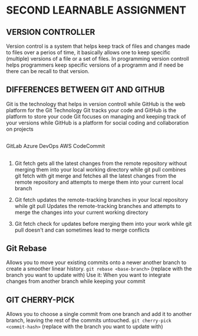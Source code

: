 # SECOND LEARNABLE ASSIGNMENT

## VERSION CONTROLLER

Version control is a system that helps keep track of files and changes made to files over a perios of time, it basically allows one to keep specific (multiple) versions of a file or a set of files. In programming version controll helps programmers keep specific versions of a programm and if need be there can be recall to that version.

## DIFFERENCES BETWEEN GIT AND GITHUB

Git is the technology that helps in version controll while GitHub is the web platform for the Git Technology
Git tracks your code and GitHub is the platform to store your code
Git focuses on managing and keeping track of your versions while GitHub is a platform for social coding and collaboration on projects

##

GitLab
Azure DevOps
AWS CodeCommit

##

1. Git fetch gets all the latest changes from the remote repository without merging them into your local working directory while git pull combines git fetch with git merge and fetches all the latest changes from the remote repository and attempts to merge them into your current local branch

2. Git fetch updates the remote-tracking branches in your local repository while git pull Updates the remote-tracking branches and attempts to merge the changes into your current working directory

3. Git fetch check for updates before merging them into your work while git pull doesn't and can sometimes lead to merge conflicts

## Git Rebase

Allows you to move your existing commits onto a newer another branch to create a smoother linear history.
`git rebase <base-branch>` (replace <base-branch> with the branch you want to update with)
Use it: When you want to integrate changes from another branch while keeping your commit

## GIT CHERRY-PICK

Allows you to choose a single commit from one branch and add it to another branch, leaving the rest of the commits untouched.
`git cherry-pick <commit-hash>` (replace <commit-hash> with the branch you want to update with)
